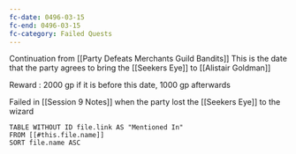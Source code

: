 ```yaml
---
fc-date: 0496-03-15
fc-end: 0496-03-15
fc-category: Failed Quests
---
```


Continuation from [[Party Defeats Merchants Guild Bandits]]
This is the date that the party agrees to bring the [[Seekers Eye]] to [[Alistair Goldman]] 

Reward : 2000 gp if it is before this date, 1000 gp afterwards 

Failed in [[Session 9 Notes]] when the party lost the [[Seekers Eye]] to the wizard 

```dataview
TABLE WITHOUT ID file.link AS "Mentioned In"
FROM [[#this.file.name]]
SORT file.name ASC
```
